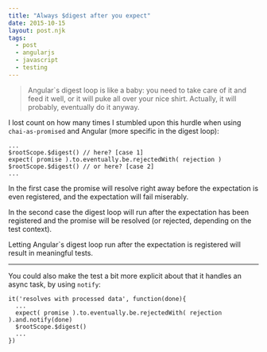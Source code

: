 ```yaml
---
title: "Always $digest after you expect"
date: 2015-10-15
layout: post.njk
tags:
  - post
  - angularjs
  - javascript
  - testing
---
```


> Angular`s digest loop is like a baby: you need to take care of it and feed it well, or it will puke all over your nice shirt.
> Actually, it will probably, eventually do it anyway.


I lost count on how many times I stumbled upon this hurdle when using `chai-as-promised` and Angular (more specific in the digest loop):

```
...
$rootScope.$digest() // here? [case 1]
expect( promise ).to.eventually.be.rejectedWith( rejection )
$rootScope.$digest() // or here? [case 2]
...
```

In the first case the promise will resolve right away before the expectation is even registered, and the expectation will fail miserably.

In the second case the digest loop will run after the expectation has been registered and the promise will be resolved (or rejected, depending on the test context).

Letting Angular`s digest loop run after the expectation is registered will result in meaningful tests.

---

You could also make the test a bit more explicit about that it handles an async task, by using `notify`:

```
it('resolves with processed data', function(done){
  ...
  expect( promise ).to.eventually.be.rejectedWith( rejection ).and.notify(done)
  $rootScope.$digest()
  ...
})
```
